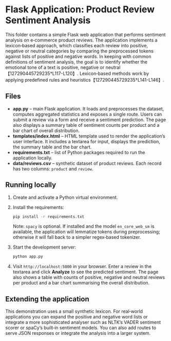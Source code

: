 # Flask Application: Product Review Sentiment Analysis

This folder contains a simple Flask web application that performs
sentiment analysis on e‑commerce product reviews.  The application
implements a lexicon‑based approach, which classifies each review
into positive, negative or neutral categories by comparing the
preprocessed tokens against lists of positive and negative words.  In
keeping with common definitions of sentiment analysis, the goal is to
identify whether the emotional tone of a text is positive, negative or
neutral【127290445729235†L117-L120】.  Lexicon‑based methods work by
applying predefined rules and heuristics【127290445729235†L141-L146】.

## Files

* **app.py** – main Flask application.  It loads and preprocesses
  the dataset, computes aggregated statistics and exposes a single
  route.  Users can submit a review via a form and receive a
  sentiment prediction.  The page also displays a summary table of
  sentiment counts per product and a bar chart of overall
  distribution.
* **templates/index.html** – HTML template used to render the
  application’s user interface.  It includes a textarea for input,
  displays the prediction, the summary table and the bar chart.
* **requirements.txt** – list of Python packages required to run the
  application locally.
* **data/reviews.csv** – synthetic dataset of product reviews.  Each
  record has two columns: `product` and `review`.

## Running locally

1. Create and activate a Python virtual environment.
2. Install the requirements:

   ```bash
   pip install -r requirements.txt
   ```

   Note: `spacy` is optional.  If installed and the model
   `en_core_web_sm` is available, the application will lemmatize tokens
   during preprocessing; otherwise it will fall back to a simpler
   regex‑based tokenizer.

3. Start the development server:

   ```bash
   python app.py
   ```

4. Visit `http://localhost:5000` in your browser.  Enter a review in
   the textarea and click **Analyze** to see the predicted sentiment.
   The page also shows a table with counts of positive, negative and
   neutral reviews per product and a bar chart summarising the overall
   distribution.

## Extending the application

This demonstration uses a small synthetic lexicon.  For real‑world
applications you can expand the positive and negative word lists or
integrate a more sophisticated analyser such as NLTK’s VADER
sentiment scorer or spaCy’s built‑in sentiment models.  You can also
add routes to serve JSON responses or integrate the analysis into a
larger system.